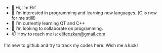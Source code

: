 - 👋 Hi, I’m Elif
- 👀 I’m interested in programming and learning new languages. (C is new for me still!)
- 🌱 I’m currently learning QT and C++
- 💞️ I’m looking to collaborate on programming.
- 📫 How to reach me is: elifcozkan@gmail.com

I'm new to github and try to track my codes here. 
Wish me a luck!

